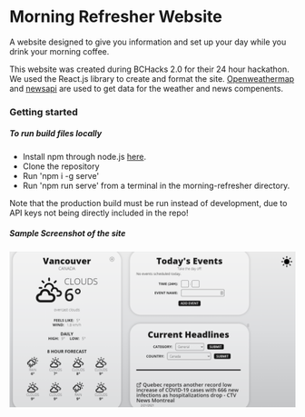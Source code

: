 # Morning Refresher Website
A website designed to give you information and set up your day while you drink your morning coffee.

This website was created during BCHacks 2.0 for their 24 hour hackathon. We used the React.js library to create and format the site. [Openweathermap](https://nodejs.org/en/) and [newsapi](https://newsapi.org/) are used to get data for the weather and news compenents.

### Getting started

##### To run build files locally
- Install npm through node.js [here](https://nodejs.org/en/).
- Clone the repository
- Run 'npm i -g serve'
- Run 'npm run serve' from a terminal in the morning-refresher directory.

Note that the production build must be run instead of development, due to API keys not being directly included in the repo!

##### Sample Screenshot of the site
![Morning Refresher](morning-refresher-demo.png)
